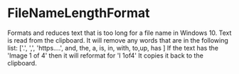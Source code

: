 # FileNameLengthFormat
Formats and reduces text that is too long for a file name in Windows 10. 
Text is read from the clipboard.
It will remove any words that are in the following list: ['.', ',', 'https....', and, the, a, is, in, with, to,up, has ]
If the text has the 'Image 1 of 4' then it will reformat for 'I 1of4'
It copies it back to the clipboard.
